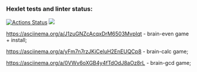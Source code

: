 ### Hexlet tests and linter status:
[![Actions Status](https://github.com/Woshipfull/frontend-project-lvl1/workflows/hexlet-check/badge.svg)](https://github.com/Woshipfull/frontend-project-lvl1/actions)
<a href="https://codeclimate.com/github/codeclimate/codeclimate/maintainability"><img src="https://api.codeclimate.com/v1/badges/a99a88d28ad37a79dbf6/maintainability" /></a>

https://asciinema.org/a/J1zuGNZcAcqxDrM6503MvpIqt - brain-even game + install;

https://asciinema.org/a/yFm7n7rzJKiCeluH2EnEUQCp8 - brain-calc game;

https://asciinema.org/a/0VWv6oXGB4y4fTdOdJ8aOz8rL - brain-gcd game;